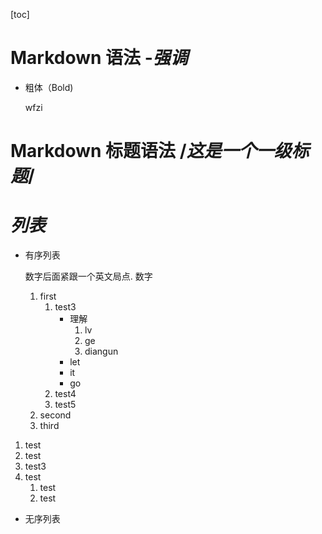 [toc]

# Markdown 语法 -*强调*

- 粗体（Bold)

	wfzi 


# Markdown 标题语法 /*这是一个一级标题*/

# *列表*
- 有序列表

	数字后面紧跟一个英文局点. 数字  
	1. first  
		1. test3
			- 理解
				1. lv
				2. ge
				3. diangun
			- let
			- it 
			- go
		2. test4
		3. test5
	2. second  
	3. third  
1. test
2. test
3. test3
4. test
	1) test
	2) test

- 无序列表


